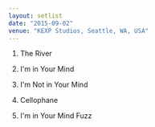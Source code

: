 ```yaml
---
layout: setlist
date: "2015-09-02"
venue: "KEXP Studios, Seattle, WA, USA"
---
```


 1. The River

 2. I'm in Your Mind

 3. I'm Not in Your Mind

 4. Cellophane

 5. I'm in Your Mind Fuzz



